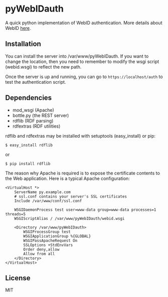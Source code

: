 pyWebIDauth
===========

A quick python implementation of WebID authentication. More details about WebID [here](http://webid.info/).

Installation
------------

You can install the server into /var/www/pyWebIDauth. If you want to change the location, then you need to remember to modify the wsgi script (webid.wsgi) to reflect the new path.

Once the server is up and running, you can go to `https://localhost/auth` to test the authentication script.

Dependencies
------------

 * mod_wsgi (Apache)
 * bottle.py (the REST server)
 * rdflib (RDF parsing)
 * rdfextras (RDF utilities)

rdflib and rdfextras may be installed with setuptools (easy_install) or pip:

    $ easy_install rdflib
or

    $ pip install rdflib

The reason why Apache is required is to expose the certificate contents to the Web application. Here is a typical Apache configuration:

```
<VirtualHost *>
    ServerName py.example.com 
    # ssl.conf contains your server's SSL certificates
    Include /var/www/conf/ssl.conf

    WSGIDaemonProcess test user=www-data group=www-data processes=1 threads=5
    WSGIScriptAlias / /var/www/pyWebIDauth/webid.wsgi
    
    <Directory /var/www/pyWebIDauth>
        WSGIProcessGroup test
        WSGIApplicationGroup %{GLOBAL}
        WSGIPassApacheRequest On
        SSLOptions +StdEnvVars
        Order deny,allow
        Allow from all
    </Directory>
</VirtualHost>
```


License
-------

MIT


